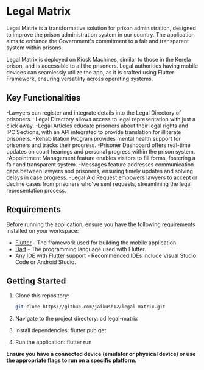 # Legal Matrix

Legal Matrix is a transformative solution for prison administration, designed to improve the prison administration system in our country. The application aims to enhance the Government's commitment to a fair and transparent system within prisons.

Legal Matrix is deployed on Kiosk Machines, similar to those in the Kerela prison, and is accessible to all the prisoners. Legal authorities having mobile devices can seamlessly utilize the app, as it is crafted using Flutter Framework, ensuring versatility across operating systems.

## Key Functionalities

-Lawyers can register and integrate details into the Legal Directory of prisoners.
-Legal Directory allows access to legal representation with just a click away.
-Legal Articles educate prisoners about their legal rights and IPC Sections, with an API integrated to provide translation for illiterate prisoners.
-Rehabilitation Program provides mental health support for prisoners and tracks their progress.
-Prisoner Dashboard offers real-time updates on court hearings and personal progress within the prison system.
-Appointment Management feature enables visitors to fill forms, fostering a fair and transparent system.
-Messages feature addresses communication gaps between lawyers and prisoners, ensuring timely updates and solving delays in case progress.
-Legal Aid Request empowers lawyers to accept or decline cases from prisoners who've sent requests, streamlining the legal representation process.

## Requirements

Before running the application, ensure you have the following requirements installed on your workspace:

- [Flutter](https://flutter.dev/docs/get-started/install) - The framework used for building the mobile application.
- [Dart](https://dart.dev/get-dart) - The programming language used with Flutter.
- [Any IDE with Flutter support](https://flutter.dev/docs/get-started/editor) - Recommended IDEs include Visual Studio Code or Android Studio.

## Getting Started

1. Clone this repository:

   ```bash
   git clone https://github.com/jaikush12/legal-matrix.git

   ```

2. Navigate to the project directory:
    cd legal-matrix

3. Install dependencies:
   flutter pub get

4. Run the application:
   flutter run

**Ensure you have a connected device (emulator or physical device) or use the appropriate flags to run on a specific platform.**
